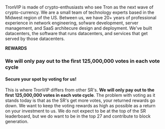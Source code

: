 TronVIP is made of crypto-enthusiasts who see Tron as the next wave of crypto-currency. We are a small team of technology experts based in the Midwest region of the US. Between us, we have 20+ years of professional experience in network engineering, sofware development, server management, and SaaS architecure design and deployment. We've built datacenters, the software that runs datacenters, and services that get served by those datacenters.

**REWARDS**

### We will only pay out to the first 125,000,000 votes in each vote cycle ###

#### Secure your spot by voting for us! ####

This is where TronVIP differs from other SR's.  **We will only pay out to the first 125,000,000 votes in each vote cycle**.  The problem with voting as it stands today is that as the SR's get more votes, your returned rewards go down.  We want to keep the voting rewards as high as possible as a return on your investment to us.   We do not expect to be at the top of the SR leaderboard, but we do want to be in the top 27 and contribute to block generation.  
